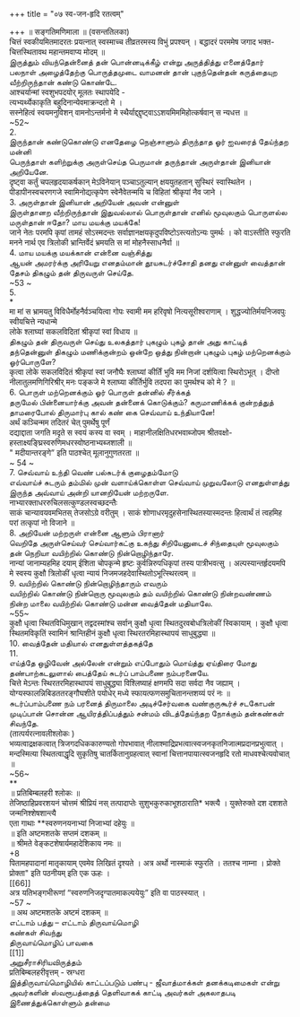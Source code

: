 +++
title = "०७ स्व-जन-हृदि रतत्वम्"

+++
॥ सङ्गतिमणिमाला ॥ (वसन्ततिलका)   
चित्तं स्वकीयमितमादरतः प्रयत्नात् स्वस्माच्च तीव्रतरमस्य विभुं प्रपश्यन् । बद्धादरं परममेष जगाद भक्त-   
चित्तस्थितावथ महान्तमवाप्य मोदम् ॥   
இருத்தும் வியந்தென்னைத் தன் பொன்னடிக்கீழ் என்று அருத்தித்து எனைத்தோர் பலநாள் அழைத்தேற்கு பொருத்தமுடை வாமனன் தான் புகுந்தென்தன் கருத்தையுற வீற்றிருந்தான் கண்டு கொண்டே.   
आश्चर्यान्मां स्वशुभपदयोर् मूलतः स्थापयेदि -   
त्यभ्यर्थ्येकाकृति बहुदिनान्येवमाक्रन्दतो मे ।   
सस्नेहित्वं स्वयमनुविशन् वामनोऽन्तर्मनो मे स्थैर्याद्द्द्दृष्ट्वाऽऽशयमिममिहोत्कर्षवान् स न्यधत्त ॥   
~52~   
2.   
இருந்தான் கண்டுகொண்டு எனதேழை நெஞ்சாளும் திருந்தாத ஓர் ஐவரைத் தேய்ந்தற மன்னி   
பெருந்தாள் களிற்றுக்கு அருள்செய்த பெருமான் தருந்தான் அருள்தான் இனியான் அறியேனே.   
दृष्ट्वा कर्तुं चपलहृदयाकर्षकान् मेऽविनेयान् पञ्चाऽतुल्यान् क्षययुतहतान् सुस्थिरं स्वास्थितेन । पीडापीनस्वचरणगजे स्वामिनोद्यत्कृपेण स्वेनैवेतन्मयि च विहितां श्रीकृपां नैव जाने ।   
3. அருள்தான் இனியான் அறியேன் அவன் என்னுள்   
இருள்தானற வீற்றிருந்தான் இதுவல்லால் பொருள்தான் எனில் மூவுலகும் பொருளல்ல மருள்தான் ஈதோ? மாய மயக்கு மயக்கே!   
जाने नेतः परमपि कृपां तामहं सोऽस्मदन्तः सर्वाज्ञानक्षयकृदुपविष्टोऽस्त्यतोऽन्यः पुमर्थः । को वाऽस्तीति स्फुरति मनने नार्थ एव त्रिलोकी भ्रान्तिर्वेदं भ्रमयति स मां मोहनैस्साधनैर्वा ॥   
4. மாய மயக்கு மயக்கான் என்னை வஞ்சித்து   
ஆயன் அமரர்க்கு அரியேறு எனதம்மான் தூயசுடர்ச்சோதி தனது என்னுள் வைத்தான் தேசம் திகழும் தன் திருவருள் செய்தே.   
~53 ~   
5.   
*   
मा मां स भ्रामयतु विविधैर्मोहनैर्वञ्चयित्वा गोपः स्वामी मम हरिवृषो नित्यसूरीश्वराणाम् । शुद्धज्योतिर्मयनिजवपुः स्वीयचित्ते न्यधान्मे   
लोके श्लाघ्यां सकलविदितां श्रीकृपां स्वां विधाय ॥   
திகழும் தன் திருவருள் செய்து உலகத்தார் புகழும் புகழ் தான் அது காட்டித் தந்தென்னுள் திகழும் மணிக்குன்றம் ஒன்றே ஒத்து நின்றான் புகழும் புகழ் மற்றெனக்கும் ஓர்பொருளே?   
कृत्वा लोके सकलविदितं श्रीकृपां स्वां जनौघैः श्लाघ्यां कीर्तिं भुवि मम निजां दर्शयित्वा स्थिरोऽभूत् । दीप्तो नीलातुलमणिगिरिश्रीर् मनः पङ्कजे मे श्लाघ्या कीर्तिर्भुवि तदपरा का पुमर्थश्च को मे ? ॥   
6. பொருள் மற்றெனக்கும் ஓர் பொருள் தன்னில் சீர்க்கத்   
தருமேல் பின்னையார்க்கு அவன் தன்னைக் கொடுக்கும்? கருமாணிக்கக் குன்றத்துத் தாமரைபோல் திருமார்பு கால் கண் கை செவ்வாய் உந்தியானே!   
अर्थं कञ्चिन्मम तदितरं चेत् पुमर्थेषु पूर्णं   
दद्याद्दाता जगति मदृते स स्वयं कस्य वा स्वम् । माहानीलक्षितिधरभवाब्जोपम श्रीतवक्षो-   
हस्ताक्ष्यङ्घ्रिस्वरुणिमधरस्वोष्ठनाभ्यब्जशाली ॥   
" मदीयान्तरङ्गे” इति पाठश्चेत् मूलानुगुणतरता ॥   
~ 54 ~   
7. செவ்வாய் உந்தி வெண் பல்சுடர்க் குழைதம்மோடு   
எவ்வாய்ச் சுடரும் தம்மில் முன் வளாய்க்கொள்ள செவ்வாய் முறுவலோடு எனதுள்ளத்து இருந்த அவ்வாய் அன்றி யானறியேன் மற்றருளே.   
नाभ्यारक्ताधररुचिलसत्कुण्डलस्वच्छदन्तैः   
साकं चान्यावयवमभितस् तेजसोऽग्रे वरीतुम् । साकं शोणाधरमृदुहसेनास्थितस्यास्मदन्तः हित्वार्थं तं त्वहमिह परां तत्कृपां नो विजाने ॥   
8. அறியேன் மற்றருள் என்னை ஆளும் பிரானார்   
வெறிதே அருள்செய்வர் செய்வார்கட்கு உகந்து சிறியேனுடைச் சிந்தையுள் மூவுலகும் தன் நெறியா வயிற்றில் கொண்டு நின்றொழிந்தாரே.   
नान्यां जानाम्यहमिह दयाम् ईशिता चोपकृन्मे हृष्टः कुर्वन्निरुपधिकृपां तस्य पात्रीभवत्सु । अल्पस्यान्तर्हृदयमपि मे स्वस्य कुक्षौ त्रिलोकीं धृत्वा न्यायं निजमजहदेवास्थितोऽभूत्स्थिरत्वम् ॥   
9. வயிற்றில் கொண்டு நின்றொழிந்தாரும் எவரும்   
வயிற்றில் கொண்டு நின்றொரு மூவுலகும் தம் வயிற்றில் கொண்டு நின்றவண்ணம் நின்ற மாலை வயிற்றில் கொண்டு மன்ன வைத்தேன் மதியாலே.   
~55~   
कुक्षौ धृत्वा स्थितविधिमुखान् तद्वदस्मांश्च सर्वान् कुक्षौ धृत्वा स्थितदुरवबोधत्रिलोकीं स्विकायाम् । कुक्षौ धृत्वा स्थितमविकृतिं स्वामिनं श्रान्तिहीनं कुक्षौ धृत्वा स्थिरतरमिहास्थापयं साधुबुद्ध्या ॥   
10. வைத்தேன் மதியால் எனதுள்ளத்தகத்தே   
11.   
எய்த்தே ஒழிவேன் அல்லேன் என்றும் எப்போதும் மொய்த்து ஏய்திரை மோது தண்பாற்கடலுளால் பைத்தேய் சுடர்ப் பாம்பணை நம்பரனையே.   
चित्ते मेऽन्तः स्थिरतरमिहास्थापयं साधुबुद्ध्या विश्लिष्याहं क्षणमपि सदा सर्वदा नैव जह्याम् । योग्यस्फालन्निबिडततरङ्गौघशीते पयोधेर् मध्ये स्फायत्फणसमुचितानन्तशय्यं परं नः ॥   
சுடர்ப்பாம்பணை நம் பரனைத் திருமாலை அடிச்சேர்வகை வண்குருகூர்ச் சடகோபன் முடிப்பான் சொன்ன ஆயிரத்திப்பத்தும் சன்மம் விடத்தேய்ந்தற நோக்கும் தன்கண்கள் சிவந்தே.   
(तात्पर्यरत्नावलीश्लोकः )   
भव्यत्वाद्रक्षकत्वात् त्रिजगदधिककारुण्यतो गोपभावात् नीलाश्माद्रिप्रभत्वात्स्वजनकृतनिजात्मप्रदानप्रभुत्वात् । मन्दस्मित्या स्थितत्वाद्धृदि सुकृतिषु चातर्कितानुग्रहत्वात् स्वानां चित्तानपायात्स्वजनहृदि रतो माधवश्चेत्यवोचात् ॥   
~56~   
**   
॥ प्रतिबिम्बलहरी श्लोकः ॥   
तेजिष्ठाहिप्रवरशयनं चोत्तमं श्रीप्रियं नस् तत्पादाप्तेः सुशुभकुरुकाभूशठाराति* भक्त्यै । युक्तेरुक्ते दश दशशते जन्मनिश्शेषशान्त्यै   
एता गाथाः **स्वरुणनयनाभ्यां निजाभ्यां दहेयुः ॥   
॥ इति अष्टमशतके सप्तमं दशकम् ॥   
॥ श्रीमते वेङ्कटशेषार्यमहादेशिकाय नमः ॥   
+8   
पितामहपादानां मातृकायाम् एवमेव लिखितं दृश्यते । अत्र अर्थो नास्माकं स्फुरति । ततश्च नाम्ना । प्रोक्ते प्रोक्ता" इति पठनीयम् इति एक ऊहः ।   
[[66]]  
अत्र यतिभङ्गभीरूणां “स्वरुणनिजदृग्पातमाकल्पयेयुः” इति वा पाठस्स्यात् ।   
~57 ~   
॥ अथ अष्टमशतके अष्टमं दशकम् ॥   
எட்டாம் பத்து – எட்டாம் திருவாய்மொழி   
கண்கள் சிவந்து   
திருவாய்மொழிப் பாவகை   
[[1]]  
அறுசீராசிரியவிருத்தம்   
प्रतिबिम्बलहरीवृत्तम् - स्रग्धरा   
இத்திருவாய்மொழியில் காட்டப்படும் பண்பு - ஜீவாத்மாக்கள் தனக்கடிமைகள் என்று அவர்களின் ஸ்வரூபத்தைத் தெளிவாகக் காட்டி அவர்கள் அகலாதபடி இணைத்துக்கொள்ளும் தன்மை   

